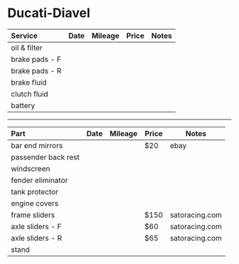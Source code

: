 # Ducati-Diavel

| Service         | Date            | Mileage         | Price           | Notes           |
| :-------------- | --------------- | --------------- | --------------- | --------------- |
| oil & filter    |                 |                 |                 |                 |
| brake pads - F  |                 |                 |                 |                 |
| brake pads - R  |                 |                 |                 |                 |
| brake fluid     |                 |                 |                 |                 |
| clutch fluid    |                 |                 |                 |                 |
| battery         |                 |                 |                 |                 |

*****

| Part                 | Date            | Mileage         | Price           | Notes           |
| :------------------- | --------------- | --------------- | --------------- | --------------- |
| bar end mirrors      |                 |                 | $20             | ebay            |
| passender back rest  |                 |                 |                 |                 |
| windscreen           |                 |                 |                 |                 |
| fender eliminator    |                 |                 |                 |                 |
| tank protector       |                 |                 |                 |                 |
| engine covers        |                 |                 |                 |                 |
| frame sliders        |                 |                 | $150            | satoracing.com  |
| axle sliders - F     |                 |                 | $60             | satoracing.com  |
| axle sliders - R     |                 |                 | $65             | satoracing.com  |
| stand                |                 |                 |                 |                 |
